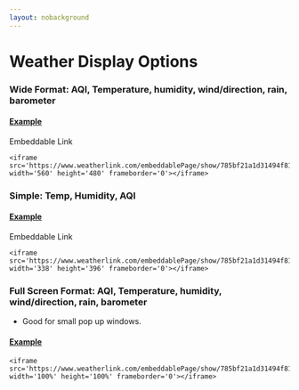 ```yaml
---
layout: nobackground
---
```


# Weather Display Options


### Wide Format: AQI, Temperature, humidity, wind/direction, rain, barometer

#### [Example](https://www.weatherlink.com/embeddablePage/show/785bf21a1d31494f818be81ebfdbbafd/wide)

Embeddable Link

```
<iframe src='https://www.weatherlink.com/embeddablePage/show/785bf21a1d31494f818be81ebfdbbafd/wide' width='560' height='480' frameborder='0'></iframe>
```

### Simple: Temp, Humidity, AQI

#### [Example](https://www.weatherlink.com/embeddablePage/show/785bf21a1d31494f818be81ebfdbbafd/airLink)

Embeddable Link

```
<iframe src='https://www.weatherlink.com/embeddablePage/show/785bf21a1d31494f818be81ebfdbbafd/airLink' width='338' height='396' frameborder='0'></iframe>
```

### Full Screen Format: AQI, Temperature, humidity, wind/direction, rain, barometer

* Good for small pop up windows.

#### [Example](https://www.weatherlink.com/embeddablePage/show/785bf21a1d31494f818be81ebfdbbafd/fullscreen)

```
<iframe src='https://www.weatherlink.com/embeddablePage/show/785bf21a1d31494f818be81ebfdbbafd/fullscreen' width='100%' height='100%' frameborder='0'></iframe>
```
